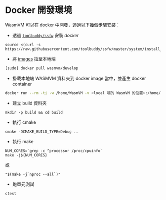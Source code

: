 # Docker 開發環境

WasmVM 可以在 docker 中開發，透過以下幾個步驟安裝：

* 透過 [`toolbuddy/ssfw`](https://github.com/toolbuddy/ssfw) 安裝 *docker*
```
source <(curl -s https://raw.githubusercontent.com/toolbuddy/ssfw/master/system/install_docker.sh)
```

* 將 [images](https://hub.docker.com/r/wasmvm/develop/) 拉至本地端
```bash
[sudo] docker pull wasmvm/develop
```

* 掛載本地端 WASMVM 資料夾到 docker image 當中，並產生 docker container
```bash
docker run --rm -ti -w /home/WasmVM -v <local 端的 WasmVM 的位置>:/home/WasmVM wasmvm/develop bash
```

* 建立 build 資料夾
```
mkdir -p build && cd build
```

* 執行 cmake
```
cmake -DCMAKE_BUILD_TYPE=Debug ..
```

* 執行 make 
```
NUM_CORES=`grep -c ^processor /proc/cpuinfo`
make -j${NUM_CORES}
```

或 

```
"$(make -j`nproc --all`)"
```

* 跑單元測試
```
ctest
```
